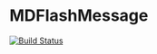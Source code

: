 # MDFlashMessage
[![Build Status](https://travis-ci.org/Madadata/MDFlashMessage.svg?branch=master)](https://travis-ci.org/Madadata/MDFlashMessage)
